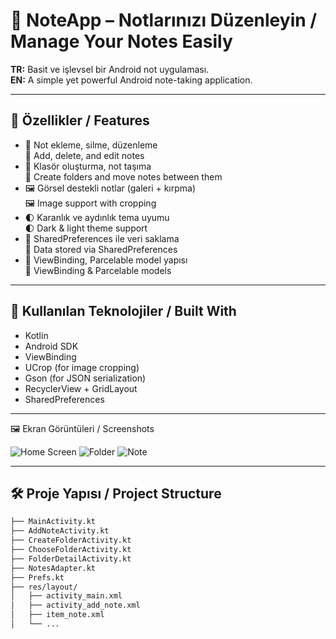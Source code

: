 # 📝 NoteApp – Notlarınızı Düzenleyin / Manage Your Notes Easily

**TR:** Basit ve işlevsel bir Android not uygulaması.  
**EN:** A simple yet powerful Android note-taking application.

---

## 🚀 Özellikler / Features

- 📌 Not ekleme, silme, düzenleme  
  📌 Add, delete, and edit notes
- 📁 Klasör oluşturma, not taşıma  
  📁 Create folders and move notes between them
- 🖼 Görsel destekli notlar (galeri + kırpma)  
  🖼 Image support with cropping
- 🌓 Karanlık ve aydınlık tema uyumu  
  🌓 Dark & light theme support
- 💾 SharedPreferences ile veri saklama  
  💾 Data stored via SharedPreferences
- 🔄 ViewBinding, Parcelable model yapısı  
  🔄 ViewBinding & Parcelable models

---


## 🧱 Kullanılan Teknolojiler / Built With

- Kotlin
- Android SDK
- ViewBinding
- UCrop (for image cropping)
- Gson (for JSON serialization)
- RecyclerView + GridLayout
- SharedPreferences

---

🖼 Ekran Görüntüleri / Screenshots

![Home Screen](home.jpg)
![Folder](folder.jpg)
![Note](note.jpg)

---

## 🛠️ Proje Yapısı / Project Structure

```bash
├── MainActivity.kt
├── AddNoteActivity.kt
├── CreateFolderActivity.kt
├── ChooseFolderActivity.kt
├── FolderDetailActivity.kt
├── NotesAdapter.kt
├── Prefs.kt
├── res/layout/
│   ├── activity_main.xml
│   ├── activity_add_note.xml
│   ├── item_note.xml
│   └── ...
